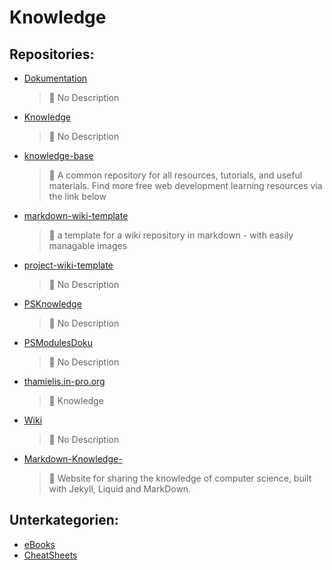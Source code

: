 # Knowledge

## Repositories:
- [Dokumentation](https://github.com/Thamielis/Dokumentation)
	> :memo: No Description
- [Knowledge](https://github.com/Thamielis/Knowledge)
	> :memo: No Description
- [knowledge-base](https://github.com/Thamielis/knowledge-base)
	> :memo: A common repository for all resources, tutorials, and useful materials. Find more free web development learning resources via the link below
- [markdown-wiki-template](https://github.com/Thamielis/markdown-wiki-template)
	> :memo: a template for a wiki repository in markdown - with easily managable images
- [project-wiki-template](https://github.com/Thamielis/project-wiki-template)
	> :memo: No Description
- [PSKnowledge](https://github.com/Thamielis/PSKnowledge)
	> :memo: No Description
- [PSModulesDoku](https://github.com/Thamielis/PSModulesDoku)
	> :memo: No Description
- [thamielis.in-pro.org](https://github.com/Thamielis/thamielis.in-pro.org)
	> :memo: Knowledge
- [Wiki](https://github.com/Thamielis/Wiki)
	> :memo: No Description
- [Markdown-Knowledge-](https://github.com/In-Pro-Org/Markdown-Knowledge-)
	> :memo: Website for sharing the knowledge of computer science, built with Jekyll, Liquid and MarkDown.

## Unterkategorien:
- [eBooks](eBooks.md)
- [CheatSheets](CheatSheets.md)


